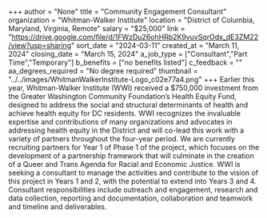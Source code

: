+++
author = "None"
title = "Community Engagement Consultant"
organization = "Whitman-Walker Institute"
location = "District of Columbia, Maryland, Virginia, Remote"
salary = "$25,000"
link = "https://drive.google.com/file/d/1FWzDu26ohHRb2K9vuvSqrOdx_dE3ZM22/view?usp=sharing"
sort_date = "2024-03-11"
created_at = "March 11, 2024"
closing_date = "March 15, 2024"
a_job_type = ["Consultant","Part Time","Temporary"]
b_benefits = ["no benefits listed"]
c_feedback = ""
aa_degrees_required = "No degree required"
thumbnail = "../../images/WhitmanWalkerInstitute-Logo_c02e77a4.png"
+++
Earlier this year, Whitman-Walker Institute (WWI) received a $750,000 investment from the Greater Washington Community Foundation’s Health Equity Fund, designed to address the social and structural determinants of health and achieve health equity for DC residents. WWI recognizes the invaluable expertise and contributions of many organizations and advocates in addressing health equity in the District and will co-lead this work with a variety of partners throughout the four-year period. We are currently recruiting partners for Year 1 of Phase 1 of the project, which focuses on the development of a partnership framework that will culminate in the creation of a Queer and Trans Agenda for Racial and Economic Justice. WWI is seeking a consultant to manage the activities and contribute to 
the vision of this project in Years 1 and 2, with the potential to extend into Years 3 and 4. Consultant responsibilities include outreach and engagement, research and data collection, reporting and documentation, collaboration and teamwork and timeline and deliverables. 